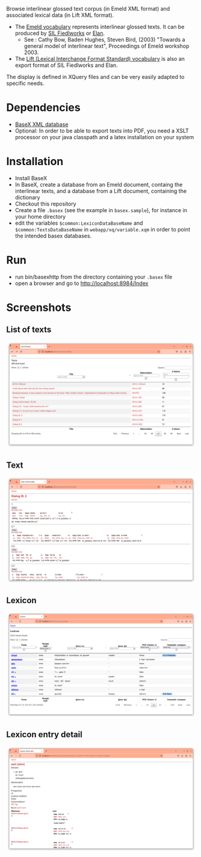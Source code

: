 Browse interlinear glossed text corpus (in Emeld XML format) and associated lexical data (in Lift XML format).

- The [Emeld vocabulary](https://www.researchgate.net/publication/244446092_Towards_a_general_model_of_interlinear_text) represents interlinear glossed texts. It can be produced by [SIL Fiedlworks](https://software.sil.org/fieldworks/download/) or [Elan](https://archive.mpi.nl/tla/elan).
  - See : Cathy Bow, Baden Hughes, Steven Bird, (2003) "Towards a general model of interlinear text", Proceedings of Emeld workshop 2003.
- The [Lift (Lexical Interchange Format Standard) vocabulary](https://code.google.com/archive/p/lift-standard/) is also an export format of SIL Fiedlworks and Elan.

The display is defined in XQuery files and can be very easily adapted to specific needs.

# Dependencies

- [BaseX XML database](https://basex.org/)
- Optional: In order to be able to export texts into PDF, you need a XSLT processor on your java classpath and a latex installation on your system

# Installation

- Install BaseX
- In BaseX, create a database from an Emeld document, containg the interlinear texts, and a database from a Lift document, containing the dictionary
- Checkout this repository
- Create a file `.basex` (see the example in `basex.sample`), for instance in your home directory
- edit the variables `$common:LexiconDataBaseName` and `$common:TextsDataBaseName` in `webapp/xq/variable.xqm` in order to point the intended basex databases.

# Run

- run bin/basexhttp from the directory containing your `.basex` file
- open a browser and go to [http://localhost:8984/Index](http://localhost:8984/Index)

# Screenshots

## List of texts

![List of texts](doc/img/ListOfTexts.png?raw=true "List of texts")

## Text

![Text](doc/img/Text.png?raw=true "Text")

## Lexicon

![Lexicon](doc/img/Lexicon.png?raw=true "Lexicon")

## Lexicon entry detail

![Lexicon entry detail](doc/img/formDetail.png?raw=true "Lexicon entry detail")
